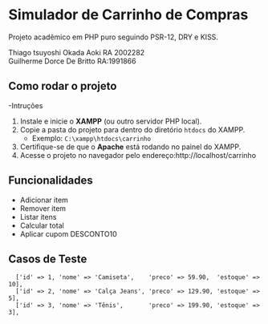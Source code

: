 # Simulador de Carrinho de Compras

Projeto acadêmico em PHP puro seguindo PSR-12, DRY e KISS.

Thiago tsuyoshi Okada Aoki RA 2002282<br>
Guilherme Dorce De Britto RA:1991866<br>

## Como rodar o projeto
-Intruções
1. Instale e inicie o **XAMPP** (ou outro servidor PHP local).
2. Copie a pasta do projeto para dentro do diretório `htdocs` do XAMPP.
   - Exemplo: `C:\xampp\htdocs\carrinho`
3. Certifique-se de que o **Apache** está rodando no painel do XAMPP.
4. Acesse o projeto no navegador pelo endereço:http://localhost/carrinho

## Funcionalidades
- Adicionar item
- Remover item
- Listar itens
- Calcular total
- Aplicar cupom DESCONTO10

## Casos de Teste

      ['id' => 1, 'nome' => 'Camiseta',    'preco' => 59.90,  'estoque' => 10],
      ['id' => 2, 'nome' => 'Calça Jeans', 'preco' => 129.90, 'estoque' => 5],
      ['id' => 3, 'nome' => 'Tênis',       'preco' => 199.90, 'estoque' => 3],
